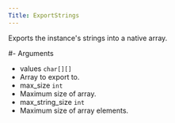 ```yaml
---
Title: ExportStrings
---
```


Exports the instance's strings into a native array.

#- Arguments
- values `char[][]`
- Array to export to.
- max_size `int`
- Maximum size of array.
- max_string_size `int`
- Maximum size of array elements.

